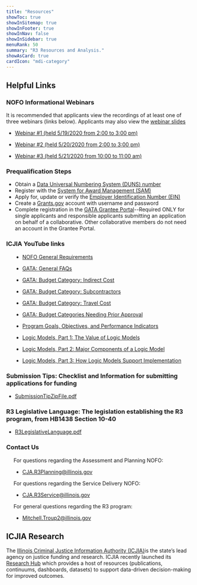 ```yaml
---
title: "Resources"
showToc: true
showInSitemap: true
showInFooter: true
showInNav: false
showInSidebar: true
menuRank: 50
summary: "R3 Resources and Analysis."
showAsCard: true
cardIcon: "mdi-category"
---
```


## Helpful Links

### NOFO Informational Webinars

It is recommended that applicants view the recordings of at least one of three webinars (links below). Applicants may also view the [webinar slides](R3NOFOWebinar.pdf)

- [Webinar #1 (held 5/19/2020 from 2:00 to 3:00 pm)](https://youtu.be/F98-dkr6p-k)

- [Webinar #2 (held 5/20/2020 from 2:00 to 3:00 pm)](https://youtu.be/1K3CD8zWKOE)

- [Webinar #3 (held 5/21/2020 from 10:00 to 11:00 am)](https://youtu.be/FGYJe3T1xPM)

### Prequalification Steps

- Obtain a [Data Universal Numbering System (DUNS) number](https://www.dnb.com/duns-number/get-a-duns.html)
- Register with the [System for Award Management (SAM)](http://www.sam.gov/SAM/)
- Apply for, update or verify the [Employer Identification Number (EIN)](https://www.irs.gov/businesses/small-businesses-self-employed/apply-for-an-employer-identification-number-ein-online)
- Create a [Grants.gov](https://www.grants.gov/applicants/registration.html) account with username and password
- Complete registration in the [GATA Grantee Portal](https://grants.illinois.gov/portal/)--Required ONLY for single applicants and responsible applicants submitting an application on behalf of a collaborative. Other collaborative members do not need an account in the Grantee Portal.

### ICJIA YouTube links

<div style="margin-left: 20px">

- [NOFO General Requirements](https://www.youtube.com/watch?v=PBwekeMT5dk)

- [GATA: General FAQs](https://www.youtube.com/watch?v=g18hgiS3RYI)

- [GATA: Budget Category: Indirect Cost](https://www.youtube.com/watch?v=4stkASoNY5w)

- [GATA: Budget Category: Subcontractors](https://www.youtube.com/watch?v=zXIopZ4KeEI)

- [GATA: Budget Category: Travel Cost](https://www.youtube.com/watch?v=nQb8pK5e3Mo)

- [GATA: Budget Categories Needing Prior Approval](https://www.youtube.com/watch?v=YjkFmPid5DI)

- [Program Goals, Objectives, and Performance Indicators](https://www.youtube.com/watch?v=C6-qCnIsNjs)

- [Logic Models, Part 1: The Value of Logic Models](https://www.youtube.com/watch?v=rop6xoEA_NQ)

- [Logic Models, Part 2: Major Components of a Logic Model](https://www.youtube.com/watch?v=1bGkwPgwmcw)

- [Logic Models, Part 3: How Logic Models Support Implementation](https://www.youtube.com/watch?v=6O5YP5d2iTs)

</div>

### Submission Tips: Checklist and Information for submitting applications for funding

- [SubmissionTipZipFile.pdf](SubmissionTipZipFile.pdf)

### R3 Legislative Language: The legislation establishing the R3 program, from HB1438 Section 10-40

- [R3LegislativeLanguage.pdf](R3LegislativeLanguage.pdf)

### Contact Us

<div style="margin-left: 20px">

For questions regarding the Assessment and Planning NOFO:

- CJA.R3Planning@illinois.gov

For questions regarding the Service Delivery NOFO:

- CJA.R3Service@illinois.gov

For general questions regarding the R3 program:

- Mitchell.Troup2@illinois.gov

</div>

## ICJIA Research

The [Illinois Criminal Justice Information Authority (ICJIA)](https://icjia.illinois.gov)is the state’s lead agency on justice funding and research. ICJIA recently launched its <a href="https://icjia.illinois.gov/researchhub">Research Hub</a> which provides a host of resources (publications, continuums, dashboards, datasets) to support data-driven decision-making for improved outcomes.

<R3Articles></R3Articles>
